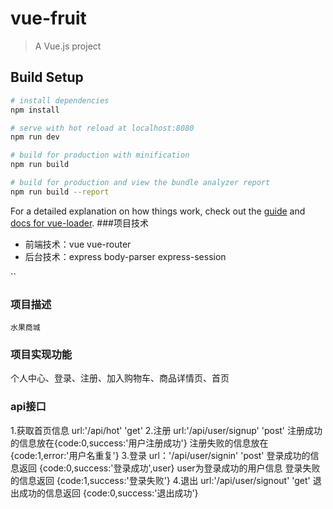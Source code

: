 # vue-fruit

> A Vue.js project

## Build Setup

``` bash
# install dependencies
npm install

# serve with hot reload at localhost:8080
npm run dev

# build for production with minification
npm run build

# build for production and view the bundle analyzer report
npm run build --report
```

For a detailed explanation on how things work, check out the [guide](http://vuejs-templates.github.io/webpack/) and [docs for vue-loader](http://vuejs.github.io/vue-loader).
###项目技术
- 前端技术：vue vue-router 
- 后台技术：express body-parser express-session 

``
###  项目描述
    水果商城
### 项目实现功能
  个人中心、登录、注册、加入购物车、商品详情页、首页 
### api接口
1.获取首页信息
url:'/api/hot' 'get'
2.注册
url:'/api/user/signup'  'post'
注册成功的信息放在{code:0,success:'用户注册成功'}
注册失败的信息放在{code:1,error:'用户名重复'}
3.登录
url：'/api/user/signin'  'post'
登录成功的信息返回 {code:0,success:'登录成功',user} user为登录成功的用户信息
登录失败的信息返回 {code:1,success:'登录失败'}
 4.退出
 url:'/api/user/signout' 'get'
 退出成功的信息返回 {code:0,success:'退出成功'}
```
